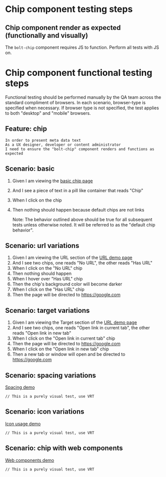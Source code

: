 # Chip component testing steps

## Chip component render as expected (functionally and visually)

The `bolt-chip` component requires JS to function. Perform all tests with JS on.

# Chip component functional testing steps

Functional testing should be performed manually by the QA team across the standard compliment of browsers. In each scenario, browser-type is specified when necessary. If browser type is not specified, the test applies to both "desktop" and "mobile" browsers.

## Feature: chip

    In order to present meta data text
    As a UX designer, developer or content administrator
    I need to ensure the "bolt-chip" component renders and functions as expected

## Scenario: basic

1. Given I am viewing the [basic chip page](https://boltdesignsystem.com/pattern-lab/patterns/40-components-chip-05-chip/40-components-chip-05-chip.html)
2. And I see a piece of text in a pill like container that reads "Chip"
3. When I click on the chip
4. Then nothing should happen because default chips are not links

   Note: The behavior outlined above should be true for all subsequent tests unless otherwise noted. It will be referred to as the "default chip behavior".

## Scenario: url variations

1. Given I am viewing the URL section of the [URL demo page](https://boltdesignsystem.com/pattern-lab/patterns/40-components-chip-10-chip-url-variations/40-components-chip-10-chip-url-variations.html)
2. And I see two chips, one reads "No URL", the other reads "Has URL"
3. When I click on the "No URL" chip
4. Then nothing should happen
5. When I hover over "Has URL" chip
6. Then the chip's background color will become darker
7. When I click on the "Has URL" chip
8. Then the page will be directed to https://google.com

## Scenario: target variations

1. Given I am viewing the Target section of the [URL demo page](https://boltdesignsystem.com/pattern-lab/patterns/40-components-chip-10-chip-url-variations/40-components-chip-10-chip-url-variations.html)
2. And I see two chips, one reads "Open link in current tab", the other reads "Open link in new tab"
3. When I click on the "Open link in current tab" chip
4. Then the page will be directed to https://google.com
7. When I click on the "Open link in new tab" chip
8. Then a new tab or window will open and be directed to https://google.com

## Scenario: spacing variations

[Spacing demo](https://boltdesignsystem.com/pattern-lab/patterns/40-components-chip-15-chip-spacing-variations/40-components-chip-15-chip-spacing-variations.html)

`// This is a purely visual test, use VRT`

## Scenario: icon variations

[Icon usage demo](https://boltdesignsystem.com/pattern-lab/patterns/40-components-chip-20-chip-icon-variations/40-components-chip-20-chip-icon-variations.html)

`// This is a purely visual test, use VRT`

## Scenario: chip with web components

[Web components demo](https://boltdesignsystem.com/pattern-lab/patterns/40-components-chip-999-chip-with-web-component/40-components-chip-999-chip-with-web-component.html)

`// This is a purely visual test, use VRT`
